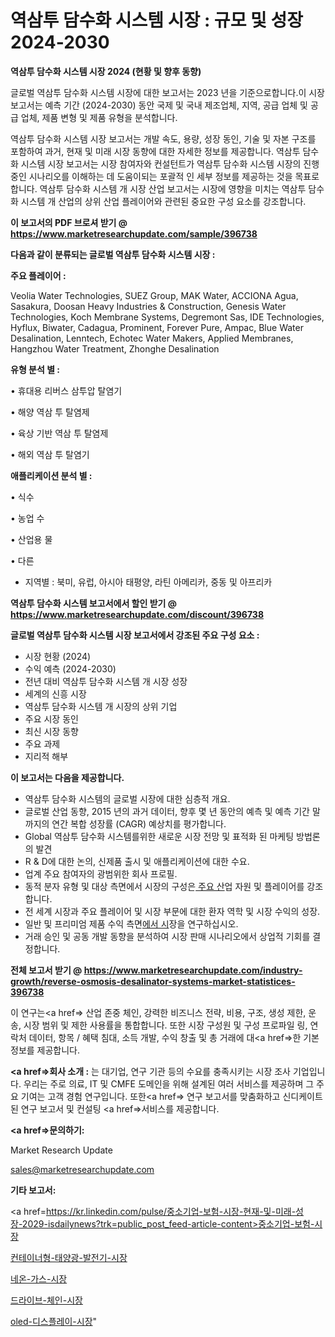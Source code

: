 # 역삼투 담수화 시스템 시장 : 규모 및 성장 2024-2030

<strong>역삼투 담수화 시스템 시장 2024 (현황 및 향후 동향)</strong>

글로벌 역삼투 담수화 시스템 시장에 대한 보고서는 2023 년을 기준으로합니다.이 시장 보고서는 예측 기간 (2024-2030) 동안 국제 및 국내 제조업체, 지역, 공급 업체 및 공급 업체, 제품 변형 및 제품 유형을 분석합니다.

역삼투 담수화 시스템 시장 보고서는 개발 속도, 용량, 성장 동인, 기술 및 자본 구조를 포함하여 과거, 현재 및 미래 시장 동향에 대한 자세한 정보를 제공합니다. 역삼투 담수화 시스템 시장 보고서는 시장 참여자와 컨설턴트가 역삼투 담수화 시스템 시장의 진행중인 시나리오를 이해하는 데 도움이되는 포괄적 인 세부 정보를 제공하는 것을 목표로합니다. 역삼투 담수화 시스템 개 시장 산업 보고서는 시장에 영향을 미치는 역삼투 담수화 시스템 개 산업의 상위 산업 플레이어와 관련된 중요한 구성 요소를 강조합니다.



<strong>이 보고서의 PDF 브로셔 받기 @ <a href=https://www.marketresearchupdate.com/sample/396738>https://www.marketresearchupdate.com/sample/396738</a></strong>



<strong>다음과 같이 분류되는 글로벌 역삼투 담수화 시스템 시장 :</strong>



<strong>주요 플레이어 :</strong>

Veolia Water Technologies, SUEZ Group, MAK Water, ACCIONA Agua, Sasakura, Doosan Heavy Industries & Construction, Genesis Water Technologies, Koch Membrane Systems, Degremont Sas, IDE Technologies, Hyflux, Biwater, Cadagua, Prominent, Forever Pure, Ampac, Blue Water Desalination, Lenntech, Echotec Water Makers, Applied Membranes, Hangzhou Water Treatment, Zhonghe Desalination



<strong>유형 분석 별 :</strong>

• 휴대용 리버스 삼투압 탈염기

• 해양 역삼 투 탈염제

• 육상 기반 역삼 투 탈염제

• 해외 역삼 투 탈염기



<strong>애플리케이션 분석 별 :</strong>

• 식수

• 농업 수

• 산업용 물

• 다른

<ul>
  <li>지역별 : 북미, 유럽, 아시아 태평양, 라틴 아메리카, 중동 및 아프리카</li>
</ul>


<strong>역삼투 담수화 시스템 보고서에서 할인 받기 @ <a href=https://www.marketresearchupdate.com/discount/396738>https://www.marketresearchupdate.com/discount/396738</a></strong>



<strong>글로벌 역삼투 담수화 시스템 시장 보고서에서 강조된 주요 구성 요소 :</strong>
<ul>
  <li>시장 현황 (2024)</li>
  <li>수익 예측 (2024-2030)</li>
  <li>전년 대비 역삼투 담수화 시스템 개 시장 성장</li>
  <li>세계의 신흥 시장</li>
  <li>역삼투 담수화 시스템 개 시장의 상위 기업</li>
  <li>주요 시장 동인</li>
  <li>최신 시장 동향</li>
  <li>주요 과제</li>
  <li>지리적 해부</li>
</ul>


<strong>이 보고서는 다음을 제공합니다.</strong>
<ul>
  <li>역삼투 담수화 시스템의 글로벌 시장에 대한 심층적 개요.</li>
  <li>글로벌 산업 동향, 2015 년의 과거 데이터, 향후 몇 년 동안의 예측 및 예측 기간 말까지의 연간 복합 성장률 (CAGR) 예상치를 평가합니다.</li>
  <li>Global 역삼투 담수화 시스템를위한 새로운 시장 전망 및 표적화 된 마케팅 방법론의 발견</li>
  <li>R &amp; D에 대한 논의, 신제품 출시 및 애플리케이션에 대한 수요.</li>
  <li>업계 주요 참여자의 광범위한 회사 프로필.</li>
  <li>동적 분자 유형 및 대상 측면에서 시장의 구성은<a href=> 주요 산</a>업 자원 및 플레이어를 강조합니다.</li>
  <li>전 세계 시장과 주요 플레이어 및 시장 부문에 대한 환자 역학 및 시장 수익의 성장.</li>
  <li>일반 및 프리미엄 제품 수익 측면<a href=>에서 시</a>장을 연구하십시오.</li>
  <li>거래 승인 및 공동 개발 동향을 분석하여 시장 판매 시나리오에서 상업적 기회를 결정합니다.</li>
</ul>



<strong>전체 보고서 받기 @ <a href=https://www.marketresearchupdate.com/industry-growth/reverse-osmosis-desalinator-systems-market-statistices-396738>https://www.marketresearchupdate.com/industry-growth/reverse-osmosis-desalinator-systems-market-statistices-396738</a></strong>

이 연구는<a href=> 산업 존중</a> 체인, 강력한 비즈니스 전략, 비용, 구조, 생성 제한, 운송, 시장 범위 및 제한 사용률을 통합합니다. 또한 시장 구성원 및 구성 프로파일 링, 연락처 데이터, 항목 / 혜택 침대, 소득 개발, 수익 창출 및 총 거래에 대<a href=>한 기본 </a>정보를 제공합니다.



<strong><a href=>회사 소</a>개 :</strong>
는 대기업, 연구 기관 등의 수요를 충족시키는 시장 조사 기업입니다. 우리는 주로 의료, IT 및 CMFE 도메인을 위해 설계된 여러 서비스를 제공하며 그 주요 기여는 고객 경험 연구입니다. 또한<a href=> 연구 보</a>고서를 맞춤화하고 신디케이트 된 연구 보고서 및 컨설팅 <a href=>서비스</a>를 제공합니다.



<strong><a href=>문의하기:</a></strong>

Market Research Update

sales@marketresearchupdate.com



<strong>기타 보고서:</strong>

<a href=https://kr.linkedin.com/pulse/중소기업-보험-시장-현재-및-미래-성장-2029-isdailynews?trk=public_post_feed-article-content>중소기업-보험-시장</a>

<a href=https://www.linkedin.com/pulse/컨테이너형-태양광-발전기-시장-진입-전략-및-위험-평가2029년/>컨테이너형-태양광-발전기-시장</a>

<a href=https://www.linkedin.com/pulse/네온-가스-시장-진입-전략-및-위험-평가2029년-data-dive-diaries-24-analysis-xh0mf/>네온-가스-시장</a>

<a href=https://www.linkedin.com/pulse/드라이브-체인-시장-동향-및-성장-전망-survey-spotlight-pro-24-analysis-ig2yf/>드라이브-체인-시장</a>

<a href=https://www.linkedin.com/pulse/oled-디스플레이-시장-진입-전략-및-위험-평가2030년-isdailynews-mgr8c/>oled-디스플레이-시장</a>"
